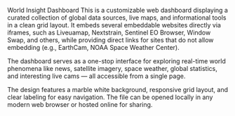 World Insight Dashboard
This is a customizable web dashboard displaying a curated collection of global data sources, live maps, and informational tools in a clean grid layout. It embeds several embeddable websites directly via iframes, such as Liveuamap, Nextstrain, Sentinel EO Browser, Window Swap, and others, while providing direct links for sites that do not allow embedding (e.g., EarthCam, NOAA Space Weather Center).

The dashboard serves as a one-stop interface for exploring real-time world phenomena like news, satellite imagery, space weather, global statistics, and interesting live cams — all accessible from a single page.

The design features a marble white background, responsive grid layout, and clear labeling for easy navigation. The file can be opened locally in any modern web browser or hosted online for sharing.
